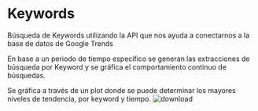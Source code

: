 # Keywords
Búsqueda de Keywords utilizando la API que nos ayuda a conectarnos a la base de datos de Google Trends

En base a un periodo de tiempo específico se generan las extracciones de búsqueda por Keyword y se gráfica el comportamiento continuo de búsquedas.

Se gráfica a través de un plot donde se puede determinar los mayores niveles de tendencia, por keyword y tiempo.
![download](https://user-images.githubusercontent.com/79342072/149858634-58f44179-24fd-4ff6-873b-d4ef66fbd348.png)
